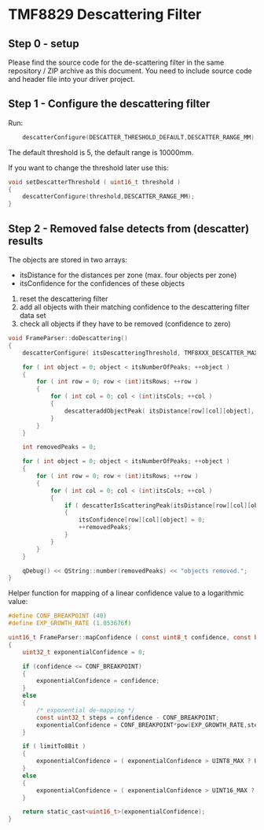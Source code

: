TMF8829 Descattering Filter
===========================

Step 0 - setup
--------------

Please find the source code for the de-scattering filter in the same repository / ZIP archive as this document.
You need to include source code and header file into your driver project.

Step 1 - Configure the descattering filter
------------------------------------------

Run:

```C
    descatterConfigure(DESCATTER_THRESHOLD_DEFAULT,DESCATTER_RANGE_MM);
```	

The default threshold is 5, the default range is 10000mm.

If you want to change the threshold later use this:


```C
void setDescatterThreshold ( uint16_t threshold )
{
    descatterConfigure(threshold,DESCATTER_RANGE_MM);
}
```	

Step 2 - Removed false detects from (descatter) results
-------------------------------------------------------

The objects are stored in two arrays:  

  - itsDistance for the distances per zone (max. four objects per zone)
  - itsConfidence for the confidences of these objects
  
  1. reset the descattering filter
  2. add all objects with their matching confidence to the descattering filter data set
  3. check all objects if they have to be removed (confidence to zero)
  
```C
void FrameParser::doDescattering()
{
    descatterConfigure( itsDescatteringThreshold, TMF8XXX_DESCATTER_MAX_DISTANCE_MM );

    for ( int object = 0; object < itsNumberOfPeaks; ++object )
    {
        for ( int row = 0; row < (int)itsRows; ++row )
        {
            for ( int col = 0; col < (int)itsCols; ++col )
            {
                descatteraddObjectPeak( itsDistance[row][col][object], mapConfidence( itsConfidence[row][col][object], false ));
            }
        }
    }

    int removedPeaks = 0;

    for ( int object = 0; object < itsNumberOfPeaks; ++object )
    {
        for ( int row = 0; row < (int)itsRows; ++row )
        {
            for ( int col = 0; col < (int)itsCols; ++col )
            {
                if ( descatterIsScatteringPeak(itsDistance[row][col][object], mapConfidence( itsConfidence[row][col][object], false )) == 1 )
                {
                    itsConfidence[row][col][object] = 0;
                    ++removedPeaks;
                }
            }
        }
    }

    qDebug() << QString::number(removedPeaks) << "objects removed.";
}
```	

Helper function for mapping of a linear confidence value to a logarithmic value:

```C
#define CONF_BREAKPOINT (40)
#define EXP_GROWTH_RATE (1.053676f)

uint16_t FrameParser::mapConfidence ( const uint8_t confidence, const bool limitTo8Bit )
{
    uint32_t exponentialConfidence = 0;

    if (confidence <= CONF_BREAKPOINT)
    {
        exponentialConfidence = confidence;
    }
    else
    {
        /* exponential de-mapping */
        const uint32_t steps = confidence - CONF_BREAKPOINT;
        exponentialConfidence = CONF_BREAKPOINT*pow(EXP_GROWTH_RATE,steps);
    }

    if ( limitTo8Bit )
    {
        exponentialConfidence = ( exponentialConfidence > UINT8_MAX ? UINT8_MAX : exponentialConfidence );
    }
    else
    {
        exponentialConfidence = ( exponentialConfidence > UINT16_MAX ? UINT16_MAX : exponentialConfidence );
    }

    return static_cast<uint16_t>(exponentialConfidence);
}
```	
